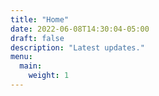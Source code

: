 ```yaml
---
title: "Home"
date: 2022-06-08T14:30:04-05:00
draft: false
description: "Latest updates."
menu:
  main:
    weight: 1
---
```

